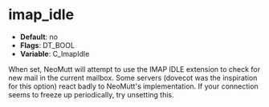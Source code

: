 # imap_idle

- **Default**: no
- **Flags**: DT_BOOL
- **Variable**: C_ImapIdle

When set, NeoMutt will attempt to use the IMAP IDLE extension
to check for new mail in the current mailbox. Some servers
(dovecot was the inspiration for this option) react badly
to NeoMutt's implementation. If your connection seems to freeze
up periodically, try unsetting this.
